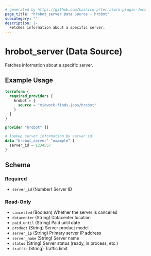 ```yaml
---
# generated by https://github.com/hashicorp/terraform-plugin-docs
page_title: "hrobot_server Data Source - hrobot"
subcategory: ""
description: |-
  Fetches information about a specific server.
---
```


# hrobot_server (Data Source)

Fetches information about a specific server.

## Example Usage

```terraform
terraform {
  required_providers {
    hrobot = {
      source = "midwork-finds-jobs/hrobot"
    }
  }
}

provider "hrobot" {}

# lookup server information by server id
data "hrobot_server" "example" {
  server_id = 1234567
}
```

<!-- schema generated by tfplugindocs -->
## Schema

### Required

- `server_id` (Number) Server ID

### Read-Only

- `cancelled` (Boolean) Whether the server is cancelled
- `datacenter` (String) Datacenter location
- `paid_until` (String) Paid until date
- `product` (String) Server product model
- `server_ip` (String) Primary server IP address
- `server_name` (String) Server name
- `status` (String) Server status (ready, in process, etc.)
- `traffic` (String) Traffic limit
